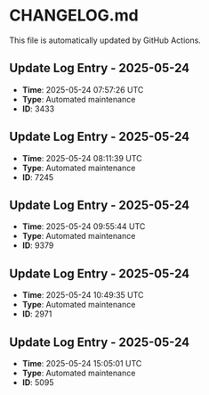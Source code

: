 # CHANGELOG.md

This file is automatically updated by GitHub Actions.


<!-- Daily update: 2025-05-24 07:57:26 UTC -->

## Update Log Entry - 2025-05-24
- **Time**: 2025-05-24 07:57:26 UTC
- **Type**: Automated maintenance
- **ID**: 3433


<!-- Daily update: 2025-05-24 08:11:39 UTC -->

## Update Log Entry - 2025-05-24
- **Time**: 2025-05-24 08:11:39 UTC
- **Type**: Automated maintenance
- **ID**: 7245


<!-- Daily update: 2025-05-24 09:55:44 UTC -->

## Update Log Entry - 2025-05-24
- **Time**: 2025-05-24 09:55:44 UTC
- **Type**: Automated maintenance
- **ID**: 9379


<!-- Daily update: 2025-05-24 10:49:35 UTC -->

## Update Log Entry - 2025-05-24
- **Time**: 2025-05-24 10:49:35 UTC
- **Type**: Automated maintenance
- **ID**: 2971


<!-- Daily update: 2025-05-24 15:05:01 UTC -->

## Update Log Entry - 2025-05-24
- **Time**: 2025-05-24 15:05:01 UTC
- **Type**: Automated maintenance
- **ID**: 5095

